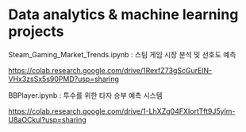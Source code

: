 # Data analytics & machine learning projects

Steam_Gaming_Market_Trends.ipynb : 스팀 게임 시장 분석 및 선호도 예측

https://colab.research.google.com/drive/1RexfZ73gScGurElN-VHx3zsSx5s90PMD?usp=sharing

BBPlayer.ipynb : 투수를 위한 타자 승부 예측 시스템

https://colab.research.google.com/drive/1-LhXZg04FXIortTft9J5ylm-U8aOCkul?usp=sharing
